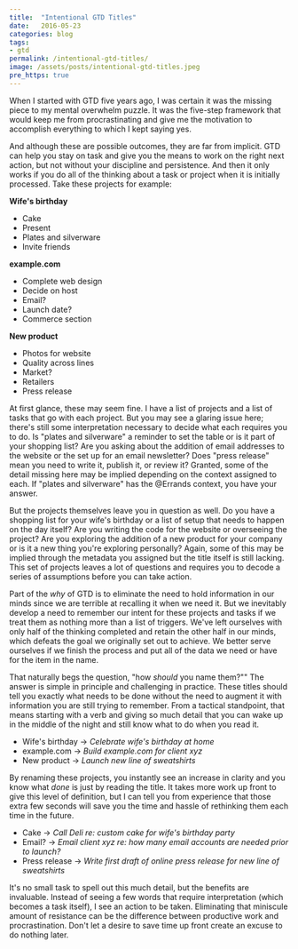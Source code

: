 ```yaml
---
title:  "Intentional GTD Titles"
date:   2016-05-23
categories: blog
tags:
- gtd
permalink: /intentional-gtd-titles/
image: /assets/posts/intentional-gtd-titles.jpeg
pre_https: true
---
```

When I started with GTD five years ago, I was certain it was the missing piece to my mental overwhelm puzzle. It was the five-step framework that would keep me from procrastinating and give me the motivation to accomplish everything to which I kept saying yes.
<!--more-->

And although these are possible outcomes, they are far from implicit. GTD can help you stay on task and give you the means to work on the right next action, but not without your discipline and persistence. And then it only works if you do all of the thinking about a task or project when it is initially processed. Take these projects for example:

__Wife's birthday__

- Cake
- Present
- Plates and silverware
- Invite friends

__example.com__

- Complete web design
- Decide on host
- Email?
- Launch date?
- Commerce section

__New product__

- Photos for website
- Quality across lines
- Market?
- Retailers
- Press release

At first glance, these may seem fine. I have a list of projects and a list of tasks that go with each project. But you may see a glaring issue here; there's still some interpretation necessary to decide what each requires you to do. Is "plates and silverware" a reminder to set the table or is it part of your shopping list? Are you asking about the addition of email addresses to the website or the set up for an email newsletter? Does "press release" mean you need to write it, publish it, or review it? Granted, some of the detail missing here may be implied depending on the context assigned to each. If "plates and silverware" has the @Errands context, you have your answer.

But the projects themselves leave you in question as well. Do you have a shopping list for your wife's birthday or a list of setup that needs to happen on the day itself? Are you writing the code for the website or overseeing the project? Are you exploring the addition of a new product for your company or is it a new thing you're exploring personally? Again, some of this may be implied through the metadata you assigned but the title itself is still lacking. This set of projects leaves a lot of questions and requires you to decode a series of assumptions before you can take action.

Part of the _why_ of GTD is to eliminate the need to hold information in our minds since we are terrible at recalling it when we need it. But we inevitably develop a need to remember our intent for these projects and tasks if we treat them as nothing more than a list of triggers. We've left ourselves with only half of the thinking completed and retain the other half in our minds, which defeats the goal we originally set out to achieve. We better serve ourselves if we finish the process and put all of the data we need or have for the item in the name.

That naturally begs the question, "how _should_ you name them?"" The answer is simple in principle and challenging in practice. These titles should tell you exactly what needs to be done without the need to augment it with information you are still trying to remember. From a tactical standpoint, that means starting with a verb and giving so much detail that you can wake up in the middle of the night and still know what to do when you read it.

- Wife's birthday → _Celebrate wife's birthday at home_
- example.com → _Build example.com for client xyz_
- New product → _Launch new line of sweatshirts_

By renaming these projects, you instantly see an increase in clarity and you know what _done_ is just by reading the title. It takes more work up front to give this level of definition, but I can tell you from experience that those extra few seconds will save you the time and hassle of rethinking them each time in the future.

- Cake → _Call Deli re: custom cake for wife's birthday party_
- Email? → _Email client xyz re: how many email accounts are needed prior to launch?_
- Press release → _Write first draft of online press release for new line of sweatshirts_

It's no small task to spell out this much detail, but the benefits are invaluable. Instead of seeing a few words that require interpretation (which becomes a task itself), I see an action to be taken. Eliminating that miniscule amount of resistance can be the difference between productive work and procrastination. Don't let a desire to save time up front create an excuse to do nothing later.
